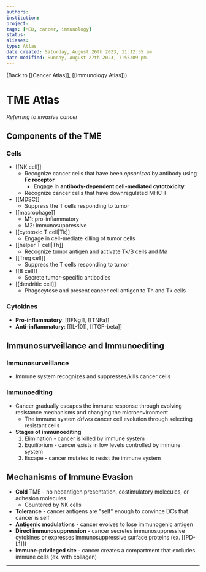 ```yaml
---
authors: 
institution: 
project: 
tags: [MED, cancer, immunology]
status: 
aliases: 
type: Atlas
date created: Saturday, August 26th 2023, 11:12:55 am
date modified: Sunday, August 27th 2023, 7:55:09 pm
---
```


(Back to [[Cancer Atlas]], [[Immunology Atlas]])

# TME Atlas
_Referring to invasive cancer_
## Components of the TME
### Cells
- [[NK cell]]
	- Recognize cancer cells that have been _opsonized_ by antibody using **Fc receptor**
		- Engage in **antibody-dependent cell-mediated cytotoxicity**
	- Recognize cancer cells that have downregulated MHC-I
- [[MDSC]]
	- Suppress the T cells responding to tumor
- [[macrophage]]
	- M1: pro-inflammatory
	- M2: immunosuppressive
- [[cytotoxic T cell|Tk]]
	- Engage in cell-mediate killing of tumor cells
- [[helper T cell|Th]]
	- Recognize tumor antigen and activate Tk/B cells and Mø
- [[Treg cell]]
	- Suppress the T cells responding to tumor
- [[B cell]]
	- Secrete tumor-specific antibodies
- [[dendritic cell]]
	- Phagocytose and present cancer cell antigen to Th and Tk cells
### Cytokines
- **Pro-inflammatory**: [[IFNg]], [[TNFa]]
- **Anti-inflammatory**: [[IL-10]], [[TGF-beta]]
## Immunosurveillance and Immunoediting
### Immunosurveillance
- Immune system recognizes and suppresses/kills cancer cells
### Immunoediting
- Cancer gradually escapes the immune response through evolving resistance mechanisms and changing the microenvironment
	- The immune system _drives_ cancer cell evolution through selecting resistant cells
- **Stages of immunoediting**
	1. Elimination - cancer is killed by immune system
	2. Equilibrium - cancer exists in low levels controlled by immune system
	3. Escape - cancer mutates to resist the immune system
## Mechanisms of Immune Evasion
- **Cold** TME - no neoantigen presentation, costimulatory molecules, or adhesion molecules
	- Countered by NK cells
- **Tolerance** - cancer antigens are "self" enough to convince DCs that cancer is self
- **Antigenic modulations** - cancer evolves to lose immunogenic antigen
- **Direct immunosuppression** - cancer secretes immunosuppressive cytokines or expresses immunosuppressive surface proteins (ex. [[PD-L1]])
- **Immune-privileged site** - cancer creates a compartment that excludes immune cells (ex. with collagen)

---
